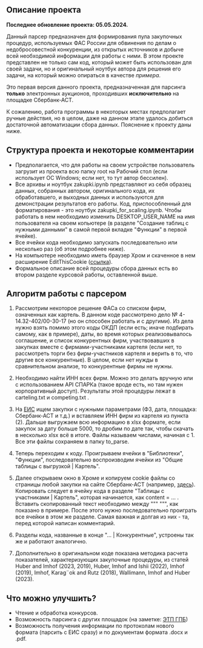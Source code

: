 ## Описание проекта

**Последнее обновление проекта: 05.05.2024.**

Данный парсер предназначен для формирования пула закупочных процедур, используемых ФАС России для обвинения по делам о недобросовестной конкуренции, из открытых источников и добыче всей необходимой информации для работы с ними. В этом проекте представлен не только сам код, который может быть использован для своей задачи, но и оригинальный ноутбук автора для решения его задачи, на который можно опираться в качестве _примера_.

Это первая версия данного проекта, предназначенная для парсинга **только** электронных аукционов, проходивших **исключительно** на площадке Сбербанк-АСТ.

К сожалению, работа программы в некоторых местах предполагает ручные действия, но в целом, даже на данном этапе удалось добиться достаточной автоматизации сбора данных. Пояснение к проекту даны ниже.

## Структура проекта и некоторые комментарии

- Предполагается, что для работы на своем устройстве пользователь загрузит из проекта всю папку root на Рабочий стол (если использует ОС Windows; если нет, то тут автор бессилен).
- Все архивы и ноутбук zakupki.ipynb представляют из себя образец данных, собранных автором, оригинального кода, их обработавшего, и выходных данных и используются для демонстрации результатов его работы. Код, приспособленный для форматирования - это ноутбук zakupki_for_scaling.ipynb. Чтобы работать в нем необходимо изменить DESKTOP_USER_NAME на имя пользователя на своем копьютере (в разделе "Создание таблиц с нужными данными" в самой первой вкладке "Функции" в первой ячейке).
- Все ячейки кода необходимо запускать последовательно или несколько раз (об этом подробнее ниже).
- На компьютере необходимо иметь браузер Хром и скаченное в нем расширение EditThisCookie (<a href="https://chromewebstore.google.com/detail/editthiscookie/fngmhnnpilhplaeedifhccceomclgfbg?pli=1" target="_blank">ссылка</a>).
- Формальное описание всей процедуры сбора данных есть во втором разделе курсовой работы, оставленной выше.

## Алгоритм работы с парсером

1. Рассмотрим некоторое решение ФАСа со списком фирм, означенных как картель. В данном коде рассмотрено дело № 4-14.32-402/00-30-17 (но он способен работать и с другими). Из дела нужно взять помимо этого коды ОКДП (если есть; иначе подбирать самому, как в примере), даты, во время которых реализовывалось соглашение, и список конкурентных фирм, участвовавших в закупках вместе с фирмами-участниками картеля (если нет, то рассмотреть торги без фирм-участников картеля и верить в то, что другие все конкурентные). В целом, если нет нужды в сравнительном анализе, то конкурентные фирмы не нужны.

2. Необходимо найти ИНН всех фирм. Можно это делать вручную или с использованием API СПАРКа (такое вроде есть, но там нужен корпоративный доступ). Результаты этой процедуры лежат в carteling.txt и competing.txt .

3. На <a href="https://zakupki.gov.ru/" target="_blank">ЕИС</a> ищем закупки с нужными параметрами (ФЗ, дата, площадка: Сбербанк-АСТ и т.д.) и вставляем ИНН фирм из картеля из пункта (2). Дальше выгружаем всю информацию в xlsx формате, если закупок за дату больше 5000, то дробим по дате так, чтобы скачать в несколько xlsx всё в итоге. Файлы называем числами, начиная с 1. Все эти файлы сохраняем в папку to_parse.

4. Теперь переходим к коду. Проигрываем ячейки в "Библиотеки", "Функции", последовательно воспроизводим ячейки из "Общие таблицы с выгрузкой | Картель". 

5. Далее открываем окно в Хроме и копируем cookie файлы со страницы любой закупки на сайте Сбербанк-АСТ (например, <a href="https://www.sberbank-ast.ru/ViewDocument.aspx?id=299236046" target="_blank">здесь</a>). Копировать следует в ячейку кода в разделе "Таблицы с участниками | Картель", которая начинается, как content = ... . Вставить скопированный текст необходимо между """ """, как показано в примере. После этого нужно последовательно проиграть все ячейки в этом же разделе. Самая важная и долгая из них - та, перед которой написан комментарий.

6. Разделы кода, названные в конце "... | Конкурентные", устроены так же и работают аналогично.

7. Дополнительно в оригинальном коде показана методика расчета показателей, характеризующих закупочные процедуры, из статей Huber and Imhof (2023, 2019), Huber, Imhof and Ishii (2022), Imhof (2019), Imhof, Karag¨ok and Rutz (2018), Wallimann, Imhof and Huber (2023).

## Что можно улучшить?

- Чтение и обработка конкурсов.
- Возможность парсинга с других площадок (на заметке: <a href="https://etpgpb.ru/" target="_blank">ЭТП ГПБ</a>)
- Возможность получения информации по протоколам нового формата (парсить с ЕИС сразу) и по документам формата .docx и .pdf.

